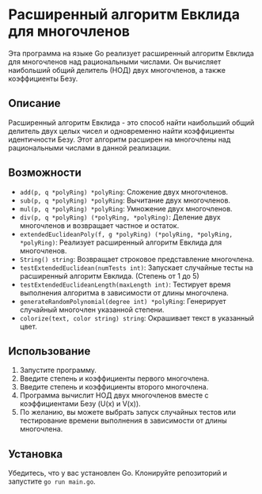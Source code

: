 # Расширенный алгоритм Евклида для многочленов

Эта программа на языке Go реализует расширенный алгоритм Евклида для многочленов над рациональными числами. Он вычисляет наибольший общий делитель (НОД) двух многочленов, а также коэффициенты Безу.

## Описание

Расширенный алгоритм Евклида - это способ найти наибольший общий делитель двух целых чисел и одновременно найти коэффициенты идентичности Безу. Этот алгоритм расширен на многочлены над рациональными числами в данной реализации.

## Возможности

- `add(p, q *polyRing) *polyRing`: Сложение двух многочленов.
- `sub(p, q *polyRing) *polyRing`: Вычитание двух многочленов.
- `mul(p, q *polyRing) *polyRing`: Умножение двух многочленов.
- `div(p, q *polyRing) (*polyRing, *polyRing)`: Деление двух многочленов и возвращает частное и остаток.
- `extendedEuclideanPoly(f, g *polyRing) (*polyRing, *polyRing, *polyRing)`: Реализует расширенный алгоритм Евклида для многочленов.
- `String() string`: Возвращает строковое представление многочлена.
- `testExtendedEuclidean(numTests int)`: Запускает случайные тесты на расширенный алгоритм Евклида. (Степень от 1 до 5)
- `testExtendedEuclideanLength(maxLength int)`: Тестирует время выполнения алгоритма в зависимости от длины многочлена.
- `generateRandomPolynomial(degree int) *polyRing`: Генерирует случайный многочлен указанной степени.
- `colorize(text, color string) string`: Окрашивает текст в указанный цвет.
## Использование

1. Запустите программу.
2. Введите степень и коэффициенты первого многочлена.
3. Введите степень и коэффициенты второго многочлена.
4. Программа вычислит НОД двух многочленов вместе с коэффициентами Безу (U(x) и V(x)).
5. По желанию, вы можете выбрать запуск случайных тестов или тестирование времени выполнения в зависимости от длины многочлена.

## Установка

Убедитесь, что у вас установлен Go. Клонируйте репозиторий и запустите `go run main.go`.
